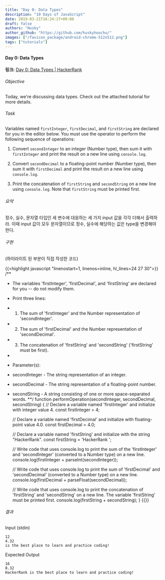 ```yaml
---
title: "Day 0: Data Types"
description: "10 Days of JavaScript"
date: 2019-03-21T16:24:27+09:00
draft: false
authors: "Husky"
author_github: "https://github.com/huskyhoochu/"
images: ["/favicon_package/android-chrome-512x512.png"]
tags: ["tutorials"]
---
```


#### Day 0: Data Types

**링크:** <a href="https://www.hackerrank.com/challenges/js10-data-types/problem" target="_blank" rel="noopener noreferrer">Day 0: Data Types | HackerRank</a>

###### Objective

Today, we're discussing data types. Check out the attached tutorial for more details.

###### Task

Variables named `firstInteger`, `firstDecimal`, and `firstString` are declared for you in the editor below. You must use the  operator to perform the following sequence of operations:

1. Convert `secondInteger` to an integer (Number type), then sum it with `firstInteger` and print the result on a new line using `console.log`.

2. Convert `secondDecimal` to a floating-point number (Number type), then sum it with `firstDecimal` and print the result on a new line using `console.log`.

3. Print the concatenation of `firstString` and `secondString` on a new line using `console.log`. Note that `firstString` must be printed first.

###### 요약

정수, 실수, 문자열 타입인 세 변수에 대응하는 세 가지 input 값을 각각 더해서 출력하라. 이때 input 값이 모두 문자열이므로 정수, 실수에 해당하는 값은 type을 변경해야 한다.

###### 구현

(하이라이트 된 부분이 직접 작성한 코드)

{{<highlight javascript "linenostart=1, linenos=inline, hl_lines=24 27 30">}}
/**
*   The variables 'firstInteger', 'firstDecimal', and 'firstString' are declared for you -- do not modify them.
*   Print three lines:
*   1. The sum of 'firstInteger' and the Number representation of 'secondInteger'.
*   2. The sum of 'firstDecimal' and the Number representation of 'secondDecimal'.
*   3. The concatenation of 'firstString' and 'secondString' ('firstString' must be first).
*
*	Parameter(s):
*   secondInteger - The string representation of an integer.
*   secondDecimal - The string representation of a floating-point number.
*   secondString - A string consisting of one or more space-separated words.
**/
function performOperation(secondInteger, secondDecimal, secondString) {
    // Declare a variable named 'firstInteger' and initialize with integer value 4.
    const firstInteger = 4;
    
    // Declare a variable named 'firstDecimal' and initialize with floating-point value 4.0.
    const firstDecimal = 4.0;
    
    // Declare a variable named 'firstString' and initialize with the string "HackerRank".
    const firstString = 'HackerRank ';
    
    // Write code that uses console.log to print the sum of the 'firstInteger' and 'secondInteger' (converted to a Number type) on a new line.
    console.log(firstInteger + parseInt(secondInteger));
    
    // Write code that uses console.log to print the sum of 'firstDecimal' and 'secondDecimal' (converted to a Number type) on a new line.
    console.log(firstDecimal + parseFloat(secondDecimal));
    
    // Write code that uses console.log to print the concatenation of 'firstString' and 'secondString' on a new line. The variable 'firstString' must be printed first.
    console.log(firstString + secondString);
}
{{</highlight>}}

###### 결과

Input (stdin)

```
12
4.32
is the best place to learn and practice coding!
```
Expected Output

```
16
8.32
HackerRank is the best place to learn and practice coding!
```